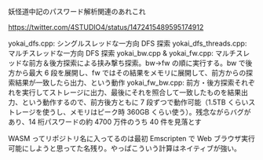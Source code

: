 妖怪道中記のパスワード解析関連のあれこれ

https://twitter.com/4STUDIO4/status/1472415489595174912

yokai_dfs.cpp: シングルスレッドな一方向 DFS 探索
yokai_dfs_threads.cpp: マルチスレッドな一方向 DFS 探索
yokai_bw.cpp & yokai_fw.cpp: マルチスレッドな前方＆後方探索による挟み撃ち探索。bw->fw の順に実行する。bw で後方から最大 6 段を展開し、fw ではその結果をメモリに展開して、前方からの探索結果が一致したら出力、という動作
yokai_fw_bw.cpp: 前方・後方探索それぞれを実行してストレージに出力、最後にそれを照合して一致したものを結果出力、という動作するので、前方後方ともに 7 段ずつで動作可能（1.5TB くらいストレージを使うし、メモリはピーク時 360GB くらい使う）。残念ながらバグがあり、14 桁パスワードの約 4700 万件のうち 40 件を見落とす

WASM ってリポジトリ名に入ってるのは最初 Emscripten で Web ブラウザ実行可能にしようと思ってた名残り。やっぱこういう計算はネイティブが強い。
